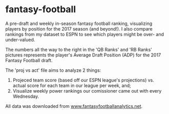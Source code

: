 
# fantasy-football
A pre-draft and weekly in-season fantasy football ranking, visualizing players by position for the 2017 season (and beyond!). I also compare rankings from my dataset to ESPN to see which players might be over- and under-valued.

The numbers all the way to the right in the 'QB Ranks' and 'RB Ranks' pictures represents the player's Average Draft Position (ADP) for the 2017 Fantasy Football draft.

The 'proj vs act' file aims to analyze 2 things:
  1.  Projeced team score (based off our ESPN league's projections) vs. actual score for each team in our league per week, and;
  2.  Visualize weekly power rankings our comissioner came out with every Wednesday.

All data was downloaded from www.fantasyfootballanalytics.net.
